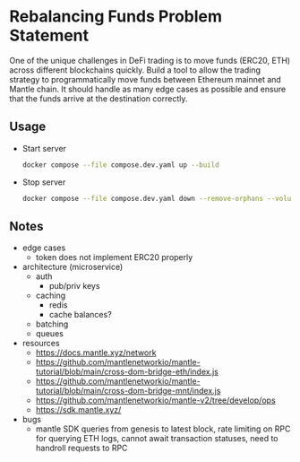 # Rebalancing Funds Problem Statement

One of the unique challenges in DeFi trading is to move funds (ERC20, ETH)
across different blockchains quickly.
Build a tool to allow the trading strategy to programmatically move funds
between Ethereum mainnet and Mantle chain.
It should handle as many edge cases as possible and ensure that the funds arrive
at the destination correctly.

## Usage

- Start server

  ```bash
  docker compose --file compose.dev.yaml up --build
  ```

- Stop server

  ```bash
  docker compose --file compose.dev.yaml down --remove-orphans --volumes
  ```

## Notes

- edge cases
  - token does not implement ERC20 properly
- architecture (microservice)
  - auth
    - pub/priv keys
  - caching
    - redis
    - cache balances?
  - batching
  - queues
- resources
  - <https://docs.mantle.xyz/network>
  - <https://github.com/mantlenetworkio/mantle-tutorial/blob/main/cross-dom-bridge-eth/index.js>
  - <https://github.com/mantlenetworkio/mantle-tutorial/blob/main/cross-dom-bridge-mnt/index.js>
  - <https://github.com/mantlenetworkio/mantle-v2/tree/develop/ops>
  - <https://sdk.mantle.xyz/>
- bugs
  - mantle SDK queries from genesis to latest block, rate limiting on RPC for
    querying ETH logs, cannot await transaction statuses, need to handroll
    requests to RPC
